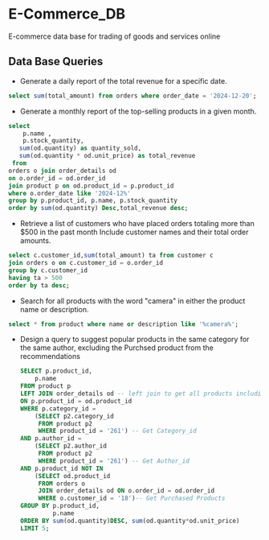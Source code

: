 # E-Commerce_DB
E-commerce data base for trading of goods and services online

## Data Base Queries
 - Generate a daily report of the total revenue for a specific date.
   
```sql
select sum(total_amount) from orders where order_date = '2024-12-20';
```
 - Generate a monthly report of the top-selling products in a given month.
```sql
select 
	p.name ,
    p.stock_quantity,
   sum(od.quantity) as quantity_sold,
   sum(od.quantity * od.unit_price) as total_revenue
 from 
orders o join order_details od
on o.order_id = od.order_id
join product p on od.product_id = p.product_id 
where o.order_date like '2024-12%'
group by p.product_id, p.name, p.stock_quantity
order by sum(od.quantity) Desc,total_revenue desc;
```
- Retrieve a list of customers who have placed orders totaling more than $500 in the past month Include customer names and their total order amounts.
```sql
select c.customer_id,sum(total_amount) ta from customer c
join orders o on c.customer_id = o.order_id 
group by c.customer_id
having ta > 500
order by ta desc;
```
- Search for all products with the word "camera" in either the product name or description.
```sql
select * from product where name or description like '%camera%';
```
- Design a query to suggest popular products in the same category for the same author, excluding the Purchsed product from the recommendations
   ```sql
   SELECT p.product_id,
       p.name
   FROM product p
   LEFT JOIN order_details od -- left join to get all products including the not purchased ones
   ON p.product_id = od.product_id
   WHERE p.category_id =
       (SELECT p2.category_id
        FROM product p2
        WHERE product_id = '261') -- Get Category_id
   AND p.author_id =
       (SELECT p2.author_id
        FROM product p2
        WHERE product_id = '261') -- Get Author_id
   AND p.product_id NOT IN
       (SELECT od.product_id
        FROM orders o
        JOIN order_details od ON o.order_id = od.order_id
        WHERE o.customer_id = '18')-- Get Purchased Products
   GROUP BY p.product_id,
            p.name
   ORDER BY sum(od.quantity)DESC, sum(od.quantity*od.unit_price)
   LIMIT 5;
